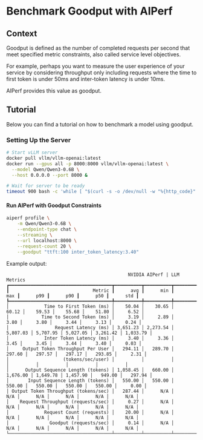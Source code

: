 <!--
SPDX-FileCopyrightText: Copyright (c) 2024-2025 NVIDIA CORPORATION & AFFILIATES. All rights reserved.
SPDX-License-Identifier: Apache-2.0
-->

# Benchmark Goodput with AIPerf

## Context

Goodput is defined as the number of completed requests per second
that meet specified metric constraints, also called service level
objectives.

For example, perhaps you want to measure the user experience of your service
by considering throughput only including requests where the time to first token
is under 50ms and inter-token latency is under 10ms.

AIPerf provides this value as goodput.

## Tutorial

Below you can find a tutorial on how to benchmark a model
using goodput.

### Setting Up the Server

```bash
# Start vLLM server
docker pull vllm/vllm-openai:latest
docker run --gpus all -p 8000:8000 vllm/vllm-openai:latest \
  --model Qwen/Qwen3-0.6B \
  --host 0.0.0.0 --port 8000 &
```

```bash
# Wait for server to be ready
timeout 900 bash -c 'while [ "$(curl -s -o /dev/null -w "%{http_code}" localhost:8000/v1/chat/completions -H "Content-Type: application/json" -d "{\"model\":\"Qwen/Qwen3-0.6B\",\"messages\":[{\"role\":\"user\",\"content\":\"test\"}],\"max_tokens\":1}")" != "200" ]; do sleep 2; done' || { echo "vLLM not ready after 15min"; exit 1; }
```

#### Run AIPerf with Goodput Constraints

<!-- aiperf-run-vllm-default-openai-endpoint-server -->
```bash
aiperf profile \
    -m Qwen/Qwen3-0.6B \
    --endpoint-type chat \
    --streaming \
    --url localhost:8000 \
    --request-count 20 \
    --goodput "ttft:100 inter_token_latency:3.40"
```
<!-- /aiperf-run-vllm-default-openai-endpoint-server -->

Example output:

```
                                             NVIDIA AIPerf | LLM Metrics
┏━━━━━━━━━━━━━━━━━━━━━━━━━━━━━━━━━━━━━━┳━━━━━━━━━━┳━━━━━━━━━━┳━━━━━━━━━━┳━━━━━━━━━━┳━━━━━━━━━━┳━━━━━━━━━━┳━━━━━━━━━━┓
┃                               Metric ┃      avg ┃      min ┃      max ┃      p99 ┃      p90 ┃      p50 ┃      std ┃
┡━━━━━━━━━━━━━━━━━━━━━━━━━━━━━━━━━━━━━━╇━━━━━━━━━━╇━━━━━━━━━━╇━━━━━━━━━━╇━━━━━━━━━━╇━━━━━━━━━━╇━━━━━━━━━━╇━━━━━━━━━━┩
│             Time to First Token (ms) │    50.04 │    30.65 │    60.12 │    59.53 │    55.68 │    51.80 │     6.52 │
│            Time to Second Token (ms) │     3.19 │     2.89 │     3.80 │     3.80 │     3.44 │     3.13 │     0.24 │
│                 Request Latency (ms) │ 3,651.23 │ 2,273.54 │ 5,807.03 │ 5,707.95 │ 5,027.05 │ 3,261.42 │ 1,033.79 │
│             Inter Token Latency (ms) │     3.40 │     3.36 │     3.45 │     3.45 │     3.44 │     3.40 │     0.03 │
│     Output Token Throughput Per User │   294.11 │   289.70 │   297.60 │   297.57 │   297.17 │   293.85 │     2.31 │
│                    (tokens/sec/user) │          │          │          │          │          │          │          │
│      Output Sequence Length (tokens) │ 1,058.45 │   660.00 │ 1,676.00 │ 1,649.78 │ 1,457.90 │   949.00 │   297.94 │
│       Input Sequence Length (tokens) │   550.00 │   550.00 │   550.00 │   550.00 │   550.00 │   550.00 │     0.00 │
│ Output Token Throughput (tokens/sec) │   287.44 │      N/A │      N/A │      N/A │      N/A │      N/A │      N/A │
│    Request Throughput (requests/sec) │     0.27 │      N/A │      N/A │      N/A │      N/A │      N/A │      N/A │
│             Request Count (requests) │    20.00 │      N/A │      N/A │      N/A │      N/A │      N/A │      N/A │
│               Goodput (requests/sec) │     0.14 │      N/A │      N/A │      N/A │      N/A │      N/A │      N/A │
└──────────────────────────────────────┴──────────┴──────────┴──────────┴──────────┴──────────┴──────────┴──────────┘
```